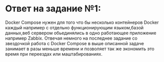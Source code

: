 # Ответ на задание №1:
Docker Compose нужен для того что бы несколько контейнеров Docker каждый например с отдельно функционирующим языком,базой данных,веб сервером обьединялись  в одно работающее приложение например Zabbix. Отвечая  немного на последнее задание со звездочкой работа с Docker Compose в выше описанной задаче  занимает в разы меньше времени  и позволяет так же экономить это время при переездах или маштабированиях.
